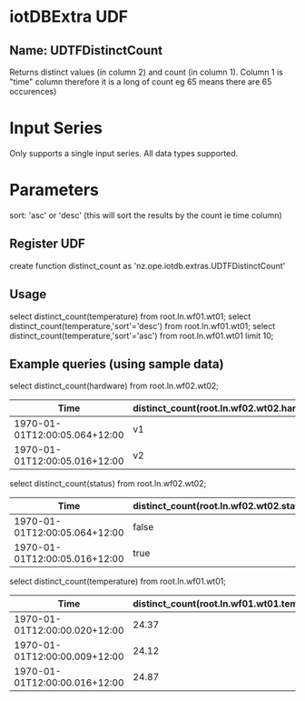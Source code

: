 # iotDBExtra UDF

## Name: UDTFDistinctCount
Returns distinct values (in column 2) and count (in column 1). Column 1 is "time" column therefore it is a long of count eg 65 means there are 65 occurences)

# Input Series
Only supports a single input series. All data types supported.

# Parameters
sort: 'asc' or 'desc' (this will sort the results by the count ie time column)

## Register UDF
create function distinct_count as 'nz.ope.iotdb.extras.UDTFDistinctCount'

## Usage
select distinct_count(temperature) from root.ln.wf01.wt01;
select distinct_count(temperature,'sort'='desc') from root.ln.wf01.wt01;
select distinct_count(temperature,'sort'='asc') from root.ln.wf01.wt01 limit 10;

## Example queries (using sample data)

select distinct_count(hardware) from root.ln.wf02.wt02;

Time|distinct_count(root.ln.wf02.wt02.hardware)
------------ | -------------
1970-01-01T12:00:05.064+12:00|v1
1970-01-01T12:00:05.016+12:00|v2

select distinct_count(status) from root.ln.wf02.wt02;

Time|distinct_count(root.ln.wf02.wt02.status)|
------------ | -------------
1970-01-01T12:00:05.064+12:00|false
1970-01-01T12:00:05.016+12:00|true

select distinct_count(temperature) from root.ln.wf01.wt01;

Time|distinct_count(root.ln.wf01.wt01.temperature)
------------ | -------------
1970-01-01T12:00:00.020+12:00|24.37
1970-01-01T12:00:00.009+12:00|24.12
1970-01-01T12:00:00.016+12:00|24.87
